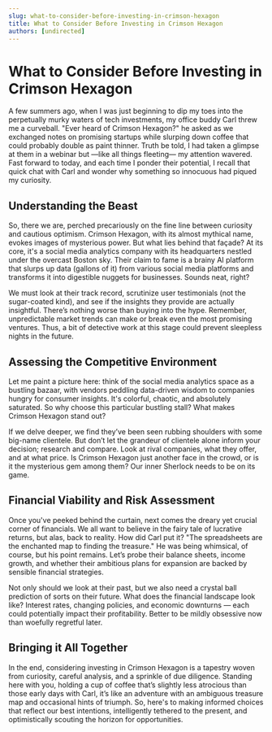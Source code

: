 ```yaml
---
slug: what-to-consider-before-investing-in-crimson-hexagon
title: What to Consider Before Investing in Crimson Hexagon
authors: [undirected]
---
```


# What to Consider Before Investing in Crimson Hexagon

A few summers ago, when I was just beginning to dip my toes into the perpetually murky waters of tech investments, my office buddy Carl threw me a curveball. "Ever heard of Crimson Hexagon?" he asked as we exchanged notes on promising startups while slurping down coffee that could probably double as paint thinner. Truth be told, I had taken a glimpse at them in a webinar but —like all things fleeting— my attention wavered. Fast forward to today, and each time I ponder their potential, I recall that quick chat with Carl and wonder why something so innocuous had piqued my curiosity. 

## Understanding the Beast

So, there we are, perched precariously on the fine line between curiosity and cautious optimism. Crimson Hexagon, with its almost mythical name, evokes images of mysterious power. But what lies behind that façade? At its core, it's a social media analytics company with its headquarters nestled under the overcast Boston sky. Their claim to fame is a brainy AI platform that slurps up data (gallons of it) from various social media platforms and transforms it into digestible nuggets for businesses. Sounds neat, right?

We must look at their track record, scrutinize user testimonials (not the sugar-coated kind), and see if the insights they provide are actually insightful. There’s nothing worse than buying into the hype. Remember, unpredictable market trends can make or break even the most promising ventures. Thus, a bit of detective work at this stage could prevent sleepless nights in the future.

## Assessing the Competitive Environment

Let me paint a picture here: think of the social media analytics space as a bustling bazaar, with vendors peddling data-driven wisdom to companies hungry for consumer insights. It's colorful, chaotic, and absolutely saturated. So why choose this particular bustling stall? What makes Crimson Hexagon stand out?

If we delve deeper, we find they’ve been seen rubbing shoulders with some big-name clientele. But don’t let the grandeur of clientele alone inform your decision; research and compare. Look at rival companies, what they offer, and at what price. Is Crimson Hexagon just another face in the crowd, or is it the mysterious gem among them? Our inner Sherlock needs to be on its game.

## Financial Viability and Risk Assessment

Once you've peeked behind the curtain, next comes the dreary yet crucial corner of financials. We all want to believe in the fairy tale of lucrative returns, but alas, back to reality. How did Carl put it? "The spreadsheets are the enchanted map to finding the treasure." He was being whimsical, of course, but his point remains. Let’s probe their balance sheets, income growth, and whether their ambitious plans for expansion are backed by sensible financial strategies.

Not only should we look at their past, but we also need a crystal ball prediction of sorts on their future. What does the financial landscape look like? Interest rates, changing policies, and economic downturns — each could potentially impact their profitability. Better to be mildly obsessive now than woefully regretful later.

## Bringing it All Together

In the end, considering investing in Crimson Hexagon is a tapestry woven from curiosity, careful analysis, and a sprinkle of due diligence. Standing here with you, holding a cup of coffee that’s slightly less atrocious than those early days with Carl, it’s like an adventure with an ambiguous treasure map and occasional hints of triumph. So, here's to making informed choices that reflect our best intentions, intelligently tethered to the present, and optimistically scouting the horizon for opportunities.